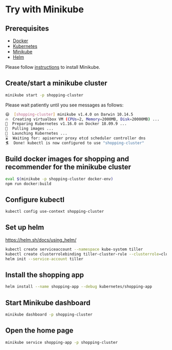# Try with Minikube

## Prerequisites

- [Docker](https://www.docker.com/)
- [Kubernetes](https://kubernetes.io/)
- [Minikube](https://github.com/kubernetes/minikube)
- [Helm](https://helm.sh/)

Please follow
[instructions](https://kubernetes.io/docs/tasks/tools/install-minikube/) to
install Minikube.

## Create/start a minikube cluster

```sh
minikube start -p shopping-cluster
```

Please wait patiently until you see messages as follows:

```sh
😄  [shopping-cluster] minikube v1.4.0 on Darwin 10.14.5
🔥  Creating virtualbox VM (CPUs=2, Memory=2000MB, Disk=20000MB) ...
🐳  Preparing Kubernetes v1.16.0 on Docker 18.09.9 ...
🚜  Pulling images ...
🚀  Launching Kubernetes ...
⌛  Waiting for: apiserver proxy etcd scheduler controller dns
🏄  Done! kubectl is now configured to use "shopping-cluster"
```

## Build docker images for shopping and recommender for the minikube cluster

```sh
eval $(minikube -p shopping-cluster docker-env)
npm run docker:build
```

## Configure kubectl

```sh
kubectl config use-context shopping-cluster
```

## Set up helm

https://helm.sh/docs/using_helm/

```sh
kubectl create serviceaccount --namespace kube-system tiller
kubectl create clusterrolebinding tiller-cluster-rule --clusterrole=cluster-admin --serviceaccount=kube-system:tiller
helm init --service-account tiller
```

## Install the shopping app

```sh
helm install --name shopping-app --debug kubernetes/shopping-app
```

## Start Minikube dashboard

```sh
minikube dashboard -p shopping-cluster
```

## Open the home page

```sh
minikube service shopping-app -p shopping-cluster
```
